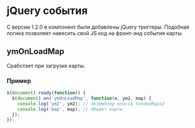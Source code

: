 # jQuery события

С версии 1.2.0 в компонент были добавлены jQuery триггеры.
Подобная логика позволяет навесить свой JS код на фронт-энд события карты.

## ymOnLoadMap

Сработает при загрузке карты.

### Пример

```js
$(document).ready(function() {
  $(document).on('ymOnLoadMap', function(e, ym2, map) {
    console.log('ym2', ym2); // Экземпляр класса YandexMaps2
    console.log('map', map); // Объект карты
  });
});
```
